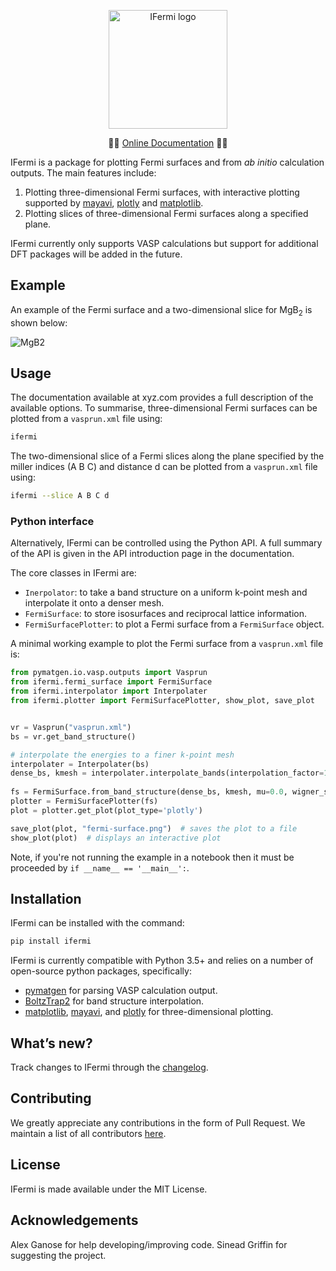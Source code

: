 <p align="center">
  <img alt="IFermi logo" src="https://raw.githubusercontent.com/ajsearle97/IFermi/master/docs/src/_static/logo-01.png" height="190px">
</p>

<p align="center">
    📖📖 <a href="https://ajsearle97.github.io/IFermi/contributors.html">Online Documentation</a> 📖📖
</p>

IFermi is a package for plotting Fermi surfaces and from *ab initio* calculation outputs. 
The main features include:

1. Plotting three-dimensional Fermi surfaces, with interactive plotting
   supported by [mayavi](https://docs.enthought.com/mayavi/mayavi/), [plotly](https://plot.ly/) and [matplotlib](https://matplotlib.org).
2. Plotting slices of three-dimensional Fermi surfaces along a specified plane.

IFermi currently only supports VASP calculations but support for additional DFT packages 
will be added in the future.

## Example

An example of the Fermi surface and a two-dimensional slice for MgB<sub>2</sub> is shown below:

![MgB2](https://raw.githubusercontent.com/ajsearle97/IFermi/master/docs/src/_static/fermi_surface_example-01.png)


## Usage

The documentation available at xyz.com provides a full description of the available options.
To summarise, three-dimensional Fermi surfaces can be plotted from a `vasprun.xml` file using:

```bash
ifermi
```

The two-dimensional slice of a Fermi slices along the plane specified by the miller 
indices (A B C) and distance d can be plotted from a `vasprun.xml` file using:

```bash
ifermi --slice A B C d
```

### Python interface

Alternatively, IFermi can be controlled using the Python API. A full summary of the API
is given in the API introduction page in the documentation.

The core classes in IFermi are:

- `Inerpolator`: to take a band structure on a uniform k-point mesh and interpolate it
  onto a denser mesh.
- `FermiSurface`: to store isosurfaces and reciprocal lattice information.
- `FermiSurfacePlotter`: to plot a Fermi surface from a `FermiSurface` object.

A minimal working example to plot the Fermi surface from a `vasprun.xml` file is:

```python
from pymatgen.io.vasp.outputs import Vasprun
from ifermi.fermi_surface import FermiSurface
from ifermi.interpolator import Interpolater
from ifermi.plotter import FermiSurfacePlotter, show_plot, save_plot


vr = Vasprun("vasprun.xml")
bs = vr.get_band_structure()

# interpolate the energies to a finer k-point mesh
interpolater = Interpolater(bs)
dense_bs, kmesh = interpolater.interpolate_bands(interpolation_factor=10)
    
fs = FermiSurface.from_band_structure(dense_bs, kmesh, mu=0.0, wigner_seitz=True)
plotter = FermiSurfacePlotter(fs)
plot = plotter.get_plot(plot_type='plotly')

save_plot(plot, "fermi-surface.png")  # saves the plot to a file
show_plot(plot)  # displays an interactive plot
```

Note, if you're not running the example in a notebook then it must be proceeded by `if __name__ == '__main__':`.

## Installation

IFermi can be installed with the command:

```bash
pip install ifermi
```

IFermi is currently compatible with Python 3.5+ and relies on a number of
open-source python packages, specifically:

- [pymatgen](http://pymatgen.org) for parsing VASP calculation output.
- [BoltzTrap2](https://gitlab.com/sousaw/BoltzTraP2) for band structure interpolation.
- [matplotlib](https://matplotlib.org), [mayavi](https://docs.enthought.com/mayavi/mayavi/), and [plotly](https://plot.ly/) for three-dimensional plotting.

## What’s new?

Track changes to IFermi through the
[changelog](https://ajsearle97.github.io/IFermi/changelog.html).

## Contributing

We greatly appreciate any contributions in the form of Pull Request.
We maintain a list of all contributors [here](https://ajsearle97.github.io/IFermi/contributors.html).

## License

IFermi is made available under the MIT License.

## Acknowledgements

Alex Ganose for help developing/improving code.
Sinead Griffin for suggesting the project.
